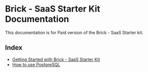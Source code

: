 # Brick - SaaS Starter Kit Documentation
This documentation is for Paid version of the Brick - SaaS Starter kit.

## Index
- [Getting Started with Brick - SaaS Starter Kit](./getting-started.md)
- [How to use PostgreSQL](./PostgreSQL.md)

